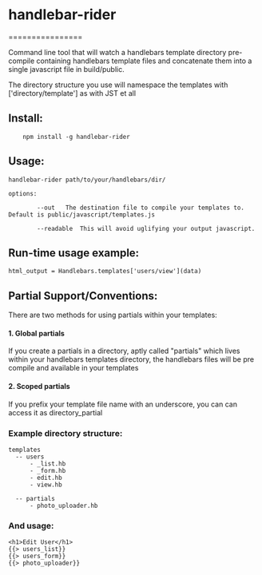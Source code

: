 # handlebar-rider
================

Command line tool that will watch a handlebars template directory pre-compile containing handlebars template files and concatenate them 
into a single javascript file in build/public.  

The directory structure you use will namespace the templates with ['directory/template'] as with JST et all


## Install:

		npm install -g handlebar-rider

## Usage:

    handlebar-rider path/to/your/handlebars/dir/

    options:
			
			--out	The destination file to compile your templates to.  Default is public/javascript/templates.js
			
			--readable  This will avoid uglifying your output javascript.   
			
					
## Run-time usage example: 

    html_output = Handlebars.templates['users/view'](data)

 
## Partial Support/Conventions:

There are two methods for using partials within your templates:
 
#### 1. Global partials 

If you create a partials in a directory, aptly called "partials" which lives within your handlebars templates directory, the
handlebars files will be pre compile and available in your templates 

#### 2. Scoped partials

If you prefix your template file name with an underscore, you can can access it as directory_partial 

### Example directory structure:

    templates 
      -- users
          - _list.hb
          - _form.hb
          - edit.hb
          - view.hb
      
      -- partials
          - photo_uploader.hb


### And usage: 

    <h1>Edit User</h1>
    {{> users_list}}
    {{> users_form}}
    {{> photo_uploader}}
 

